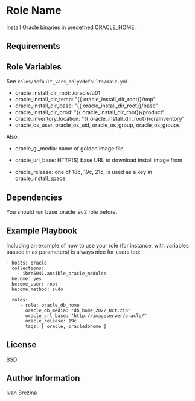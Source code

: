 Role Name
=========

Install Oracle binaries in predefned ORACLE_HOME.

Requirements
------------



Role Variables
--------------

See `roles/default_vars_only/defaults/main.yml`
 - oracle_install_dir_root: /oracle/u01
 - oracle_install_dir_temp: "{{ oracle_install_dir_root}}/tmp"
 - oracle_install_dir_base: "{{ oracle_install_dir_root}}/base"
 - oracle_install_dir_prod: "{{ oracle_install_dir_root}}/product"
 - oracle_inventory_location: "{{ oracle_install_dir_root}}/oraInventory"
 - oracle_os_user, oracle_os_uid, oracle_os_group, oracle_os_groups

Also:
 - oracle_gi_media: name of golden image file
 - oracle_url_base: HTTP(S) base URL to download install image from

 - oracle_release: one of 18c, 19c, 21c, is used as a key in oracle_install_space

Dependencies
------------

You should run base_oracle_ec2 role before.

Example Playbook
----------------

Including an example of how to use your role (for instance, with variables passed in as parameters) is always nice for users too:

    - hosts: oracle
      collections:
        - ibre5041.ansible_oracle_modules
      become: yes
      become_user: root
      become_method: sudo
    
      roles:
         - role: oracle_db_home
           oracle_db_media: "db_home_2022_Oct.zip"
           oracle_url_base: "http://imageserver/oracle/"	   
           oracle_release: 19c
           tags: [ oracle, oracledbhome ]


License
-------

BSD

Author Information
------------------

Ivan Brezina

